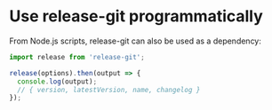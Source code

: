 # Use release-git programmatically

From Node.js scripts, release-git can also be used as a dependency:

```js
import release from 'release-git';

release(options).then(output => {
  console.log(output);
  // { version, latestVersion, name, changelog }
});
```

